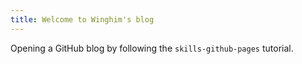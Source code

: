 ```yaml
---
title: Welcome to Winghim's blog
---
```


Opening a GitHub blog by following the `skills-github-pages` tutorial.
